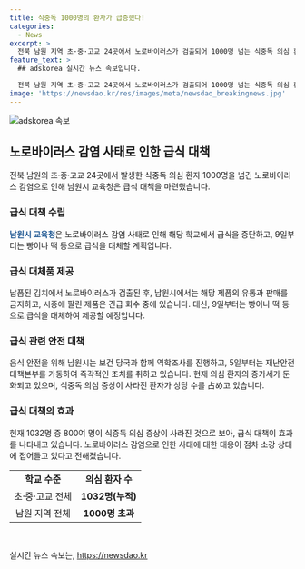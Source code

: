 ```yaml
---
title: 식중독 1000명의 환자가 급증했다!
categories:
  - News
excerpt: >
  전북 남원 지역 초·중·고교 24곳에서 노로바이러스가 검출되어 1000명 넘는 식중독 의심 환자가 발생했다. 남원시는 해당 김치의 유통과 판매를 금지하고 시중 제품을 긴급 회수 중이며, 의료 당국과 역학조사를 진행 중이다. 식중독 증상을 보인 학교는 휴업이나 수업 단축 조치를 취하고, 4곳은 기말고사를 연기했다. 의심 환자의 수는 늘어나고 있지만 증가세가 둔화되고 있으며, 일부 환자의 증상이 사라진 것으로 보고 있다. 이에 따라 남원시는 재난안전대책본부를 가동 중이며, 전북교육청은 빵이나 떡 등으로 급식을 제공할 계획이다.
feature_text: >
  ## adskorea 실시간 뉴스 속보입니다.

  전북 남원 지역 초·중·고교 24곳에서 노로바이러스가 검출되어 1000명 넘는 식중독 의심 환자가 발생했다. 남원시는 해당 김치의 유통과 판매를 금지하고 시중 제품을 긴급 회수 중이며, 의료 당국과 역학조사를 진행 중이다. 식중독 증상을 보인 학교는 휴업이나 수업 단축 조치를 취하고, 4곳은 기말고사를 연기했다. 의심 환자의 수는 늘어나고 있지만 증가세가 둔화되고 있으며, 일부 환자의 증상이 사라진 것으로 보고 있다. 이에 따라 남원시는 재난안전대책본부를 가동 중이며, 전북교육청은 빵이나 떡 등으로 급식을 제공할 계획이다.
image: 'https://newsdao.kr/res/images/meta/newsdao_breakingnews.jpg'
---
```


<p><img src="https://newsdao.kr/res/images/meta/newsdao_breakingnews.jpg" alt="adskorea 속보" /></p>

<h2 data-ke-size="size26">노로바이러스 감염 사태로 인한 급식 대책</h2>

<p data-ke-size="size16">전북 남원의 초·중·고교 24곳에서 발생한 식중독 의심 환자 1000명을 넘긴 노로바이러스 감염으로 인해 남원시 교육청은 급식 대책을 마련했습니다.</p>

<h3>급식 대책 수립</h3>

<p data-ke-size="size16"><b><span style="color: #1a5490;">남원시 교육청</span></b>은 노로바이러스 감염 사태로 인해 해당 학교에서 급식을 중단하고, 9일부터는 빵이나 떡 등으로 급식을 대체할 계획입니다.</p>

<h3>급식 대체품 제공</h3>

<p data-ke-size="size16">납품된 김치에서 노로바이러스가 검출된 후, 남원시에서는 해당 제품의 유통과 판매를 금지하고, 시중에 팔린 제품은 긴급 회수 중에 있습니다. 대신, 9일부터는 빵이나 떡 등으로 급식을 대체하여 제공할 예정입니다.</p>

<h3>급식 관련 안전 대책</h3>

<p data-ke-size="size16">음식 안전을 위해 남원시는 보건 당국과 함께 역학조사를 진행하고, 5일부터는 재난안전대책본부를 가동하여 즉각적인 조치를 취하고 있습니다. 현재 의심 환자의 증가세가 둔화되고 있으며, 식중독 의심 증상이 사라진 환자가 상당 수를 占め고 있습니다.</p>

<h3>급식 대책의 효과</h3>

<p data-ke-size="size16">현재 1032명 중 800여 명이 식중독 의심 증상이 사라진 것으로 보아, 급식 대책이 효과를 나타내고 있습니다. 노로바이러스 감염으로 인한 사태에 대한 대응이 점차 소강 상태에 접어들고 있다고 전해졌습니다.</p>

<table>
    <tr>
        <td style="text-align: center; height: 17px;"><b>학교 수준</b></td>
        <td style="text-align: center; height: 17px;"><b>의심 환자 수</b></td>
    </tr>
    <tr>
        <td style="text-align: center; height: 17px;">초·중·고교 전체</td>
        <td style="text-align: center; height: 17px;"><b>1032명(누적)</b></td>
    </tr>
    <tr>
        <td style="text-align: center; height: 17px;">남원 지역 전체</td>
        <td style="text-align: center; height: 17px;"><b>1000명 초과</b></td>
    </tr>
</table>

<p data-ke-size="size16">&nbsp;</p>
실시간 뉴스 속보는, <a href="https://newsdao.kr" rel="dofollow">https://newsdao.kr</a>


